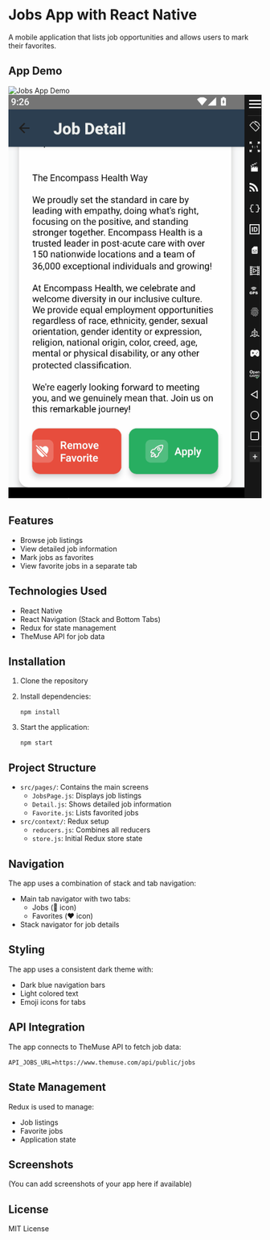 # Jobs App with React Native

A mobile application that lists job opportunities and allows users to mark their favorites.

## App Demo

![Jobs App Demo](https://github.com/dxtaner/Mobile-/raw/master/ReactNative/JobSearchApp/Jobs.gif)
![Jobs App Demo](https://github.com/dxtaner/Mobile-/raw/master/ReactNative/JobSearchApp/Jobs2.gif)

## Features

- Browse job listings
- View detailed job information
- Mark jobs as favorites
- View favorite jobs in a separate tab

## Technologies Used

- React Native
- React Navigation (Stack and Bottom Tabs)
- Redux for state management
- TheMuse API for job data

## Installation

1.  Clone the repository
2.  Install dependencies:

        npm install

3.  Start the application:

        npm start

## Project Structure

- `src/pages/`: Contains the main screens
  - `JobsPage.js`: Displays job listings
  - `Detail.js`: Shows detailed job information
  - `Favorite.js`: Lists favorited jobs
- `src/context/`: Redux setup
  - `reducers.js`: Combines all reducers
  - `store.js`: Initial Redux store state

## Navigation

The app uses a combination of stack and tab navigation:

- Main tab navigator with two tabs:
  - Jobs (💼 icon)
  - Favorites (❤️ icon)
- Stack navigator for job details

## Styling

The app uses a consistent dark theme with:

- Dark blue navigation bars
- Light colored text
- Emoji icons for tabs

## API Integration

The app connects to TheMuse API to fetch job data:

    API_JOBS_URL=https://www.themuse.com/api/public/jobs

## State Management

Redux is used to manage:

- Job listings
- Favorite jobs
- Application state

## Screenshots

(You can add screenshots of your app here if available)

## License

MIT License
